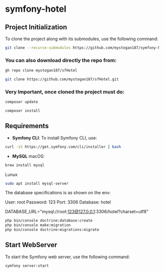 # symfony-hotel
## Project Initialization

To clone the project along with its submodules, use the following command:

```sh
git clone --recurse-submodules https://github.com/mystogan187/symfony-hotel.git
```
### You can also download directly the repo from:
```sh
gh repo clone mystogan187/sfHotel

git clone https://github.com/mystogan187/sfHotel.git
```

### Very Important, once cloned the project must do:
```sh
composer update

composer install
```

## Requirements

- **Symfony CLI**: To install Symfony CLI, use:

```sh
curl -sS https://get.symfony.com/cli/installer | bash
```


- **MySQL**
macOS:
```sh
brew install mysql
```
Lunux
```sh
sudo apt install mysql-server
```

The database specifications is as shown on the env:

User: root
Password: 123
Port: 3306
Database: hotel

DATABASE_URL="mysql://root:123@127.0.0.1:3306/hotel?charset=utf8"

```sh
php bin/console doctrine:database:create
php bin/console make:migration
php bin/console doctrine:migrations:migrate
```



## Start WebServer

To start the Symfony web server, use the following command:

```sh
symfony server:start
```
